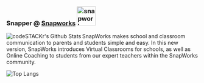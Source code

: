 ### Snapper @ [Snapworks][website] <img align="" alt="snapworks.me" width="50px" src="https://dev.snapworks.me/wp-content/uploads/2019/11/SnapWorks-E.png" />


  <img align="left" alt="codeSTACKr's Github Stats" src="https://github-readme-stats.vercel.app/api?username=snapworks&count_private=true&show_icons=true&theme=default&include_all_commits=true&langs_count=10](https://github-readme-stats.vercel.app/api?username=snapworks&count_private=true&show_icons=true&theme=default&include_all_commits=true&langs_count=10&hide_border=true&hide=prs,issues,contribs" />

  SnapWorks makes school and classroom communication to parents and students simple and easy. In this new version, SnapWorks introduces Virtual Classrooms for schools, as well as Online Coaching to students from our expert teachers within the SnapWorks community.

  ![Top Langs](https://github-readme-stats.vercel.app/api/top-langs/?username=snapworks&langs_count=10)


[website]: https://snapworks.me
[twitter]: https://twitter.com/SnapHomeworkApp
[youtube]: https://youtube.com/SnapHomeworkApp
[linkedin]: https://linkedin.com/company/snapworks/